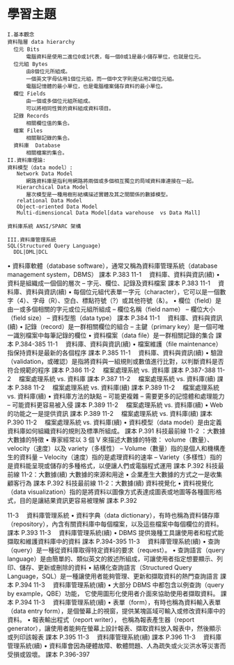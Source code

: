 # 學習主題
```
I.基本觀念
資料階層 data hierarchy
  位元 Bits
      電腦資料是使用二進位0或1代表，每一個0或1是最小儲存單位，也就是位元。
  位元組 Bytes
      由8個位元所組成。
      一個英文字母佔用1個位元組，而一個中文字則是佔用2個位元組。
      電腦記憶體的最小單位，也是電腦檔案儲存資料的最小單位。
  欄位 Fields
      由一個或多個位元組所組成。
      可以將相同性質的資料組成資料項目。
  記錄 Records
      相關欄位值的集合。
  檔案 Files
      相關聯記錄的集合。
  資料庫  Database
      相關檔案的集合。
II.資料庫理論:
資料模型（data model）: 
   Network Data Model
      網路資料庫是指利用網路將兩個或多個相互獨立的局域資料庫連接在一起。
   Hierarchical Data Model
      層次模型是一種用樹形結構描述實體及其之間關係的數據模型。
   relational Data Model
   Object-oriented Data Model
   Multi-dimensioncal Data Model[data warehouse  vs Data Mall]

資料庫系統 ANSI/SPARC 架構

III.資料庫管理系統
SQL(Structured Query Language)
  DDL|DML|DCL
```
•	資料庫軟體（database software），通常又稱為資料庫管理系統（database management system，DBMS）
課本 P.383
11-1 　資料庫、資料與資訊(續)
•	資料是組織成一個個的層次
–	字元、欄位、記錄及資料檔案
課本 P.383
11-1 　資料庫、資料與資訊(續)
•	每個位元組代表單一字元（character），它可以是一個數字（4）、字母（R）、空白、標點符號（?）或其他符號（&）。
•	欄位（field）是由一或多個相關的字元或位元組所組成
–	欄位名稱（field name）
–	欄位大小（field size）
–	資料型態（data type） 
課本 P.384
11-1 　資料庫、資料與資訊(續)
•	記錄（record）是一群相關欄位的組合
–	主鍵（primary key）是一個可唯一識別檔案中每筆記錄的欄位
•	資料檔案（data file）是一群相關記錄的集合
課本 P.384-385
11-1 　資料庫、資料與資訊(續)
•	檔案維護（file maintenance）指保持資料是最新的各個程序
課本 P.385
11-1 　資料庫、資料與資訊(續)
•	驗證（validation，或確認）是指將資料與一組規則或數值進行比對，以判斷資料是否符合規範的程序
課本 P.386
11-2 　檔案處理系統 vs. 資料庫
課本 P.387-388
11-2 　檔案處理系統 vs. 資料庫
課本 P.387
11-2 　檔案處理系統 vs. 資料庫(續)
課本 P.388
11-2 　檔案處理系統 vs. 資料庫(續)
課本 P.389
11-2 　檔案處理系統 vs. 資料庫(續)
•	資料庫方法的缺點
–	可能更複雜
–	需要更多的記憶體和處理能力
–	可能資料更容易被入侵
課本 P.389
11-2 　檔案處理系統 vs. 資料庫(續)
•	Web 的功能之一是提供資訊
課本 P.389
11-2 　檔案處理系統 vs. 資料庫(續)
課本 P.390
11-2 　檔案處理系統  vs. 資料庫(續)
•	資料模型（data model）是由定義資料庫如何組織資料的規則及標準所組成。
課本 P.391
科技最前線 11-2 ：大數據
大數據的特徵
•	專家經常以 3 個 V 來描述大數據的特徵： volume（數量）、velocity（速度）以及 variety（多樣性）
–	Volume（數量）指的是個人和機構產生的資料量
–	Velocity（速度）指的是處理資料的速率
–	Variety（多樣性）指的是資料能呈現或儲存的多種格式，以便讓人們或電腦程式運用
課本 P.392
科技最前線 11-2：大數據(續)
大數據的來源和用途
•	企業產生大數據的方式之一是收集顧客行為
課本 P.392
科技最前線 11-2：大數據(續)
資料視覺化
•	資料視覺化（data visualization）指的是將資料以圖像方式表達成圖表或地圖等各種圖形格式，目的是讓結果資訊更容易被理解
課本 P.392

11-3 　資料庫管理系統
•	資料字典（data dictionary），有時也稱為資料儲存庫（repository），內含有關資料庫中每個檔案，以及這些檔案中每個欄位的資料。
課本 P.393
11-3 　資料庫管理系統(續)
•	DBMS 提供幾種工具讓使用者和程式能擷取和維護資料庫中的資料
課本 P.394-395
11-3 　資料庫管理系統(續)
•	查詢（query）是一種從資料庫取得特定資料的要求（request）。
•	查詢語言（query language）是由簡單的、類似英文的敘述所組成，可讓使用者指定想要顯示、列印、儲存、更新或刪除的資料
•	結構化查詢語言（Structured Query Language，SQL）是一種讓使用者能夠管理、更新和擷取資料的熱門查詢語言
課本 P.394
11-3 　資料庫管理系統(續)
•	大部分 DBMS 中都包含以例查詢（query by example，QBE）功能， 它使用圖形化使用者介面來協助使用者擷取資料。
課本 P.394
11-3 　資料庫管理系統(續)
•	表單（form），有時也稱為資料輸入表單（data entry form），是個螢幕上的視窗，提供某塊區域可輸入或修改資料庫中的資料。
•	報表輸出程式（report writer）， 也稱為報表產生器（report generator），讓使用者能夠在螢幕上設計報表、擷取資料放入報表中，然後顯示或列印該報表
課本 P.395
11-3 　資料庫管理系統(續)
課本 P.396
11-3 　資料庫管理系統(續)
•	資料庫會因為硬體故障、軟體問題、人為疏失或火災洪水等災害而受損或毀壞。
課本 P.396-397

```
